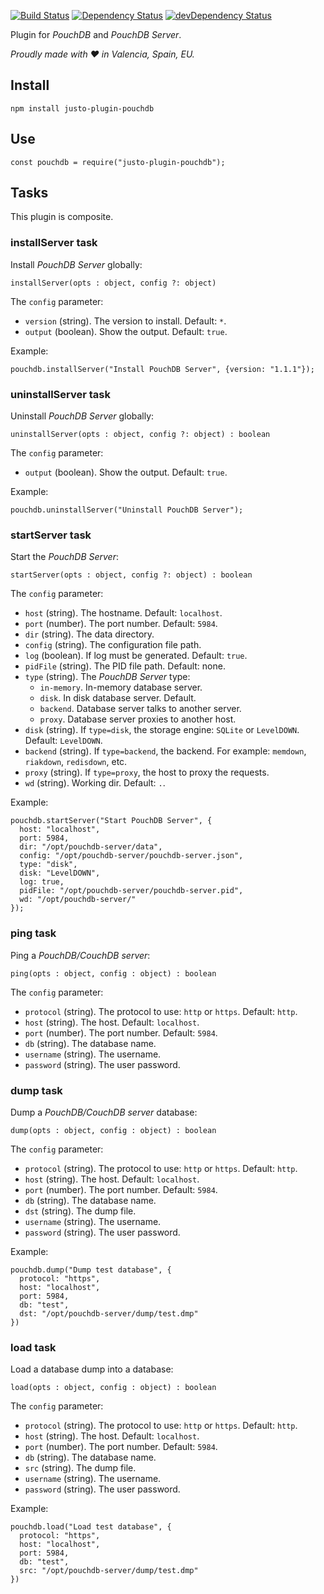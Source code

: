 [![Build Status](https://travis-ci.org/justojsp/justo-plugin-pouchdb.svg?branch=master)](https://travis-ci.org/justojsp/justo-plugin-pouchdb)
[![Dependency Status](https://david-dm.org/justojsp/justo-plugin-pouchdb.svg)](https://david-dm.org/justojsp/justo-plugin-pouchdb)
[![devDependency Status](https://david-dm.org/justojsp/justo-plugin-pouchdb/dev-status.svg)](https://david-dm.org/justojsp/justo-plugin-pouchdb#info=devDependencies)

Plugin for *PouchDB* and *PouchDB Server*.

*Proudly made with ♥ in Valencia, Spain, EU.*

## Install

```
npm install justo-plugin-pouchdb
```

## Use

```
const pouchdb = require("justo-plugin-pouchdb");
```

## Tasks


This plugin is composite.

### installServer task

Install *PouchDB Server* globally:

```
installServer(opts : object, config ?: object)
```

The `config` parameter:

- `version` (string). The version to install. Default: `*`.
- `output` (boolean). Show the output. Default: `true`.

Example:

```
pouchdb.installServer("Install PouchDB Server", {version: "1.1.1"});
```

### uninstallServer task

Uninstall *PouchDB Server* globally:

```
uninstallServer(opts : object, config ?: object) : boolean
```

The `config` parameter:

- `output` (boolean). Show the output. Default: `true`.

Example:

```
pouchdb.uninstallServer("Uninstall PouchDB Server");
```

### startServer task

Start the *PouchDB Server*:

```
startServer(opts : object, config ?: object) : boolean
```

The `config` parameter:

- `host` (string). The hostname. Default: `localhost`.
- `port` (number). The port number. Default: `5984`.
- `dir` (string). The data directory.
- `config` (string). The configuration file path.
- `log` (boolean). If log must be generated. Default: `true`.
- `pidFile` (string). The PID file path. Default: none.
- `type` (string). The *PouchDB Server* type:
  - `in-memory`. In-memory database server.
  - `disk`. In disk database server. Default.
  - `backend`. Database server talks to another server.
  - `proxy`. Database server proxies to another host.
- `disk` (string). If `type=disk`, the storage engine: `SQLite` or `LevelDOWN`. Default: `LevelDOWN`.
- `backend` (string). If `type=backend`, the backend. For example: `memdown`, `riakdown`, `redisdown`, etc.
- `proxy` (string). If `type=proxy`, the host to proxy the requests.
- `wd` (string). Working dir. Default: `.`.

Example:

```
pouchdb.startServer("Start PouchDB Server", {
  host: "localhost",
  port: 5984,
  dir: "/opt/pouchdb-server/data",
  config: "/opt/pouchdb-server/pouchdb-server.json",
  type: "disk",
  disk: "LevelDOWN",
  log: true,
  pidFile: "/opt/pouchdb-server/pouchdb-server.pid",
  wd: "/opt/pouchdb-server/"
});
```

### ping task

Ping a *PouchDB/CouchDB server*:

```
ping(opts : object, config : object) : boolean
```

The `config` parameter:

- `protocol` (string). The protocol to use: `http` or `https`. Default: `http`.
- `host` (string). The host. Default: `localhost`.
- `port` (number). The port number. Default: `5984`.
- `db` (string). The database name.
- `username` (string). The username.
- `password` (string). The user password.

### dump task

Dump a *PouchDB/CouchDB server* database:

```
dump(opts : object, config : object) : boolean
```

The `config` parameter:

- `protocol` (string). The protocol to use: `http` or `https`. Default: `http`.
- `host` (string). The host. Default: `localhost`.
- `port` (number). The port number. Default: `5984`.
- `db` (string). The database name.
- `dst` (string). The dump file.
- `username` (string). The username.
- `password` (string). The user password.

Example:

```
pouchdb.dump("Dump test database", {
  protocol: "https",
  host: "localhost",
  port: 5984,
  db: "test",
  dst: "/opt/pouchdb-server/dump/test.dmp"
})
```

### load task

Load a database dump into a database:

```
load(opts : object, config : object) : boolean
```

The `config` parameter:

- `protocol` (string). The protocol to use: `http` or `https`. Default: `http`.
- `host` (string). The host. Default: `localhost`.
- `port` (number). The port number. Default: `5984`.
- `db` (string). The database name.
- `src` (string). The dump file.
- `username` (string). The username.
- `password` (string). The user password.

Example:

```
pouchdb.load("Load test database", {
  protocol: "https",
  host: "localhost",
  port: 5984,
  db: "test",
  src: "/opt/pouchdb-server/dump/test.dmp"
})
```
